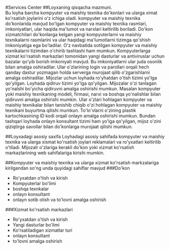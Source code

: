 #Services Center
##Loyxaning qisqacha mazmuni.	
Bu loyha barcha kompyuter va maishiy texnika do'konlari va ularga ximat ko'rsatish joylarini o'z ichiga oladi. 
kompyuter va maishiy texnika do'konlarida mavjud bo'lgan kompyuter va maishiy texnika rasmlari, imkoniyatlari, ular haqida ma'lumot va 
narxlari keltirilib boriladi. Do'kon xizmatchilari do'konlarga kelgan yangi kompyuterlarni va maishiy texnikalarni
rasmlarini va ular haqidagi ma'lumotlarni tizimga qo'shish imkoniyatiga ega bo'ladilar. O'z navbatida sotilgan kompyuter
 va maishiy texnikalarni tizimdan o'chirib tashlashi ham mumkun. Kompyuterlarga xizmat ko'rsatish markazlari tomonidan 
yangi dasturlar va antiviruslar uchun bazalar qo'yib borish imkoniyati mavjud. Bu imkoniyatlarni ular juda osonlik bilan amalga oshiradilar. Ular o'zlarining login va 
parollari orqali hech qanday dastur yozmagan holda serverga murojaat qilib o'zgarishlarni amalga oshiradilar.
	Mijozlar uchun loyhada ro'yhatdan o'tish tizimi yo'lga qo'yilgan. Loyhada qidiruv tizimi yo'lga qo'yilgan.
Mijozalar o'zi tanlagan yo'nalshi bo'yicha qidiruvni amalga oshirishi mumkun. Masalan kompyuter yoki maishiy 
texnikaning modeli, firmasi, narxi va boshqa yo'nalishlar bilan qidiruvni amalga oshirishi mumkin. Ular o'zlari hohlagan kompyuter va maishiy 
texnikalar bilan tanishib chiqib o'zi hohlagan kompyuter va maishiy texnikani buyurtma qilishi mumkun. To'lo'vlarni o'zining 
plastik kartochkasining ID kodi orqali onlayn amalga oshirishi mumkun. Bundan tashqari loyhada onlayn konsultant tizimi ham yo'lga
qo'yilgan, mijoz o'zini qiziqtirga savollar bilan do'konlarga murojaat qilishi mumkun.  

##Loyxadagi asosiy saxifa
 Loyhadagi asosiy sahifada kompyuter va maishiy texnika va ularga xismat ko'rsatish joylari reklamalari va ro'yxatlari keltirilib o'tiladi.
Mijozalr o'zlariga kerakli do'kon yoki xizmat ko'rsatish markazlarining web sahifalariga kirishi mumkin.

##Kompyuter va maishiy texnika va ularga xizmat ko'rsatish markzalariga kirilgandan so'ng unda quyidagi sahiflar mavjud
###Do'kon
* Ro'yxatdan o'tish va kirish
* Kompyuterlar bo'limi
* boshqa texnkalar
* onlayn konsultant
* onlayn sotib olish va to'lovni amalga oshirish

###Xizmat ko'rsatish markazlari
* Ro'yxatdan o'tish va kirish
* Yangi dasturlar bo'limi
* Ko'rsatiladigan xizmatlar turi
* onlayn konsultant
* to'lovni amalga oshirish

	   
 
